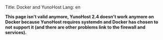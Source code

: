Title: Docker and YunoHost
Lang: en

<div class="alert alert-danger">
<b>
This page isn't valid anymore, YunoHost 2.4 doesn't work anymore on Docker
because YunoHost requires systemdn and Docker has chosen to not support it (and
there are other problems link to the firewall and services).
</b>
</div>
